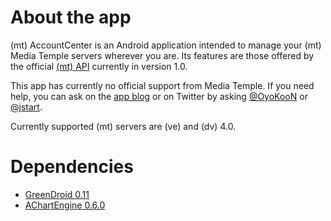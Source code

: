 # About the app

(mt) AccountCenter is an Android application intended to manage your (mt) Media Temple servers wherever you are.
Its features are those offered by the official [(mt) API](http://mediatemple.net/api/) currently in version 1.0.

This app has currently no official support from Media Temple.
If you need help, you can ask on the [app blog](http://android.syrinxoon.net) or on Twitter by asking [@OyoKooN](https://twitter.com/#!/OyoKooN) or [@jstart](https://twitter.com/#!/jstart).

Currently supported (mt) servers are (ve) and (dv) 4.0.

# Dependencies

* [GreenDroid 0.11](https://github.com/cyrilmottier/GreenDroid/tree/greendroid-0.11)
* [AChartEngine 0.6.0](http://code.google.com/p/achartengine/)